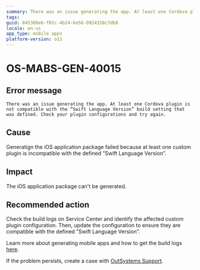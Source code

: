 ```yaml
---
summary: There was an issue generating the app. At least one Cordova plugin is not compatible with the ”Swift Language Version” build setting that was defined. Check your plugin configurations and try again.
tags:
guid: 845308e6-f01c-4b24-be56-0924158c7db8
locale: en-us
app_type: mobile apps
platform-version: o11
---
```


# OS-MABS-GEN-40015

## Error message

`There was an issue generating the app. At least one Cordova plugin is not compatible with the ”Swift Language Version” build setting that was defined. Check your plugin configurations and try again.`

## Cause

Generatign the iOS application package failed because at least one custom plugin is incompatible with the defined ”Swift Language Version”.

## Impact

The iOS application package can't be generated.

## Recommended action

Check the build logs on Service Center and identify the affected custom plugin configuration. Then, update the configuration to ensure they are compatible with the defined ”Swift Language Version”.

Learn more about generating mobile apps and how to get the build logs [here](https://success.outsystems.com/Documentation/11/Delivering_Mobile_Apps/Generate_and_Distribute_Your_Mobile_App#download-mobile-app-build-logs).

If the problem persists, create a case with [OutSystems Support](https://www.outsystems.com/support/portal/open-support-case?ErrorCode=OS-MABS-GEN-40015).
